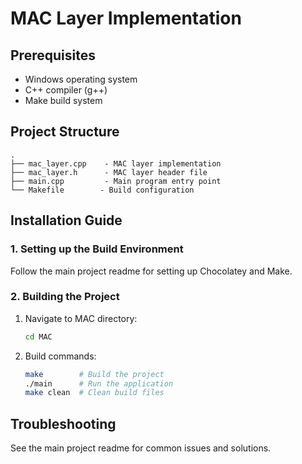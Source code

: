 # MAC Layer Implementation

## Prerequisites

- Windows operating system
- C++ compiler (g++)
- Make build system

## Project Structure

```
.
├── mac_layer.cpp    - MAC layer implementation
├── mac_layer.h      - MAC layer header file
├── main.cpp         - Main program entry point
└── Makefile        - Build configuration
```

## Installation Guide

### 1. Setting up the Build Environment

Follow the main project readme for setting up Chocolatey and Make.

### 2. Building the Project

1. Navigate to MAC directory:

   ```bash
   cd MAC
   ```

2. Build commands:
   ```bash
   make        # Build the project
   ./main      # Run the application
   make clean  # Clean build files
   ```

## Troubleshooting

See the main project readme for common issues and solutions.
